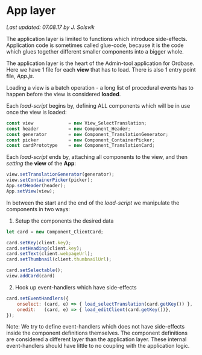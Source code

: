 # App layer
*Last updated: 07.08.17 by J. Solsvik*

The application layer is limited to functions which introduce side-effects. Application code is sometimes called glue-code, because it is the code which glues together different smaller components into a bigger whole.

The application layer is the heart of the Admin-tool application for Ordbase.
Here we have 1 file for each **view** that has to load. There is also 1 entry point file, *App.js*.

Loading a view is a batch operation - a long list of procedural events has to happen before the view is considered **loaded**.

Each *load-script* begins by, defining ALL components which will be in use once the view is loaded:
```javascript
const view             = new View_SelectTranslation;
const header           = new Component_Header;
const generator        = new Component_TranslationGenerator;
const picker           = new Component_ContainerPicker;
const cardPrototype    = new Component_TranslationCard;
```

Each *load-script* ends by, attaching all components to the view, and then *setting* the **view** of the **App**:
```javascript
view.setTranslationGenerator(generator);
view.setContainerPicker(picker);
App.setHeader(header);
App.setView(view);
```

In between the start and the end of the *load-script* we manipulate the components in two ways:
1. Setup the components the desired data
```javascript
let card = new Component_ClientCard;

card.setKey(client.key);
card.setHeading(client.key);
card.setText(client.webpageUrl);
card.setThumbnail(client.thumbnailUrl);

card.setSelectable();
view.addCard(card)
```

2. Hook up event-handlers which have side-effects
```javascript
card.setEventHandlers({
    onselect: (card, e) => { load_selectTranslation(card.getKey()) },
    onedit:   (card, e) => { load_editClient(card.getKey())},
});
```

Note: We try to define event-handlers which does not have side-effects inside the component definitions themselves. The component definitions are considered a different layer than the application layer. These internal event-handlers should have little to no coupling with the application logic.
